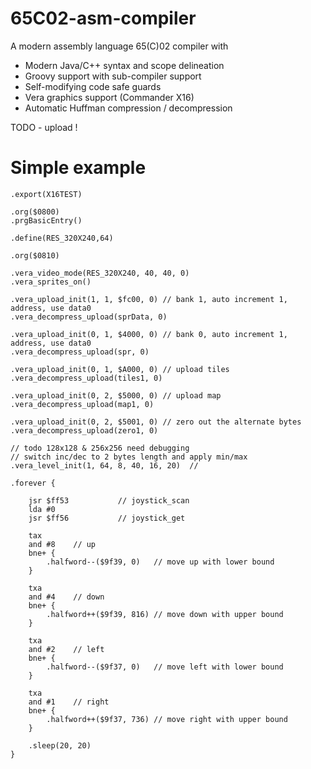 # 65C02-asm-compiler
A modern assembly language 65(C)02 compiler with

* Modern Java/C++ syntax and scope delineation
* Groovy support with sub-compiler support
* Self-modifying code safe guards
* Vera graphics support (Commander X16)
* Automatic Huffman compression / decompression

TODO - upload !

# Simple example

```
.export(X16TEST)

.org($0800)
.prgBasicEntry()

.define(RES_320X240,64)

.org($0810)

.vera_video_mode(RES_320X240, 40, 40, 0)
.vera_sprites_on()

.vera_upload_init(1, 1, $fc00, 0) // bank 1, auto increment 1, address, use data0
.vera_decompress_upload(sprData, 0)

.vera_upload_init(0, 1, $4000, 0) // bank 0, auto increment 1, address, use data0
.vera_decompress_upload(spr, 0)

.vera_upload_init(0, 1, $A000, 0) // upload tiles
.vera_decompress_upload(tiles1, 0)

.vera_upload_init(0, 2, $5000, 0) // upload map
.vera_decompress_upload(map1, 0)

.vera_upload_init(0, 2, $5001, 0) // zero out the alternate bytes
.vera_decompress_upload(zero1, 0)

// todo 128x128 & 256x256 need debugging
// switch inc/dec to 2 bytes length and apply min/max
.vera_level_init(1, 64, 8, 40, 16, 20)	//

.forever {

	jsr $ff53 			// joystick_scan
	lda #0
	jsr $ff56 			// joystick_get
	
	tax
	and #8	  // up
	bne+ {
		.halfword--($9f39, 0)	// move up with lower bound
	}

	txa
	and #4	  // down
	bne+ {
		.halfword++($9f39, 816)	// move down with upper bound
	}

	txa
	and #2	  // left
	bne+ {
		.halfword--($9f37, 0)	// move left with lower bound
	}
	
	txa
	and #1	  // right
	bne+ {
		.halfword++($9f37, 736)	// move right with upper bound
	}
	
	.sleep(20, 20)
}
```


